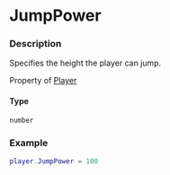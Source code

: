 # JumpPower

### Description

Specifies the height the player can jump.

Property of [Player](/classes/Player/)

#### Type

`number`

### Example

```lua
player.JumpPower = 100
```
